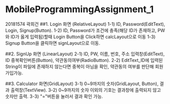 # MobileProgrammingAssignment_1
20181574 곽희건
##1. Login 화면 (RelativeLayout)
1-1) ID, Password(EditText), Login, Signup(Button).
1-2) ID, Password가 조건에 충족(해당 ID가 존재하고, PW와 ID가 옳게 입력됨)할때 Login Button을 Click하면 calcLayout으로 이동
1-3) Signup Button을 클릭하면 signLayout으로 이동.

##2. SignUp 화면 (LinearLayout)
2-1) ID, PW, 이름, 번호, 주소 입력창(EditText), ID 중복확인버튼(Button), 약관동의여부(RadioButton).
2-2) EditText_ID에 입력된 String이 파일에 존재하지 않는다면 중복이 아님을 확인, 약관동의 여부를 판단해 회원가입가능.

##3. Calculator 화면(GridLayout)
3-1) 0~9까지의 숫자(GridLayout, Button), 결과 출력창(TextView).
3-2) 0~9까지의 숫자 이외의 기호는 결과창에 출력되지 않고 숫자만 출력.
3-3) "="버튼을 눌러서 결과 확인 가능.
